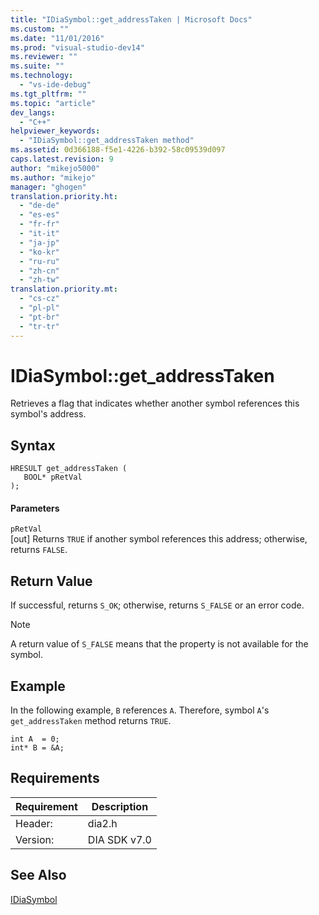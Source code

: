 ```yaml
---
title: "IDiaSymbol::get_addressTaken | Microsoft Docs"
ms.custom: ""
ms.date: "11/01/2016"
ms.prod: "visual-studio-dev14"
ms.reviewer: ""
ms.suite: ""
ms.technology: 
  - "vs-ide-debug"
ms.tgt_pltfrm: ""
ms.topic: "article"
dev_langs: 
  - "C++"
helpviewer_keywords: 
  - "IDiaSymbol::get_addressTaken method"
ms.assetid: 0d366188-f5e1-4226-b392-58c09539d097
caps.latest.revision: 9
author: "mikejo5000"
ms.author: "mikejo"
manager: "ghogen"
translation.priority.ht: 
  - "de-de"
  - "es-es"
  - "fr-fr"
  - "it-it"
  - "ja-jp"
  - "ko-kr"
  - "ru-ru"
  - "zh-cn"
  - "zh-tw"
translation.priority.mt: 
  - "cs-cz"
  - "pl-pl"
  - "pt-br"
  - "tr-tr"
---
```

# IDiaSymbol::get_addressTaken
Retrieves a flag that indicates whether another symbol references this symbol's address.  
  
## Syntax  
  
```cpp#  
HRESULT get_addressTaken (   
   BOOL* pRetVal  
);  
```  
  
#### Parameters  
 `pRetVal`  
 [out] Returns `TRUE` if another symbol references this address; otherwise, returns `FALSE`.  
  
## Return Value  
 If successful, returns `S_OK`; otherwise, returns `S_FALSE` or an error code.  
  
> [!NOTE]
>  A return value of `S_FALSE` means that the property is not available for the symbol.  
  
## Example  
 In the following example, `B` references `A`. Therefore, symbol `A`'s `get_addressTaken` method returns `TRUE`.  
  
```cpp#  
int A  = 0;  
int* B = &A;  
```  
  
## Requirements  
  
|Requirement|Description|  
|-----------------|-----------------|  
|Header:|dia2.h|  
|Version:|DIA SDK v7.0|  
  
## See Also  
 [IDiaSymbol](../../debugger/debug-interface-access/idiasymbol.md)